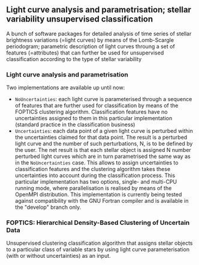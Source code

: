 ## Light curve analysis and parametrisation; stellar variability unsupervised classification

A bunch of software packages for detailed analysis of time series of stellar brightness variations (=light curves) by means of the Lomb-Scargle periodogram; parametric description of light curves throung a set of features (=attributes) that can further be used for unsupervised classification according to the type of stellar variability

### Light curve analysis and parametrisation

Two implementations are available up until now:

- `NoUncertainties`: each light curve is parameterised through a sequence of features that are further used for classification by means of the FOPTICS clustering algorithm. Classification features have no uncertainties assigned to them in this particular implementation (standard practice in the classification business)
- `Uncertainties`: each data point of a given light curve is perturbed within the uncertainties claimed for that data point. The result is a perturbed light curve and the number of such perturbations, N, is to be defined by the user. The net result is that each stellar object is assigned N number perturbed light curves which are in turn parametrised the same way as in the `NoUncertainties` case. This allows to assign uncertainties to classification features and the clustering algorithm takes these uncertainties into account during the classification process. This particular implementation has two options, single- and multi-CPU running mode, where parallelisation is realised by means of the OpenMPI distribution. This implementation is currently being tested against compatibility with the GNU Fortran compiler and is available in the "develop" branch only. 

### FOPTICS: Hierarchical Density-Based Clustering of Uncertain Data

Unsupervised clustering classification algorithm that assigns stellar objects to a particular class of variable stars by using light curve parameterisation (with or without uncertainties) as an input.